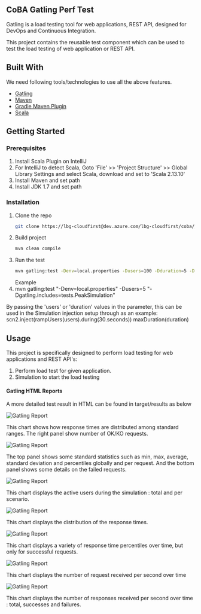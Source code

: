 ## CoBA Gatling Perf Test

Gatling is a load testing tool for web applications, REST API, designed for DevOps and Continuous Integration.

This project contains the reusable test component which can be used to test the load testing of web application or REST
API.

## Built With

We need following tools/technologies to use all the above features.

* [Gatling](https://gatling.io/)
* [Maven](https://maven.apache.org/)
* [Gradle Maven Plugin](https://gatling.io/docs/current/extensions/maven_plugin/)
* [Scala](https://www.scala-lang.org/)

<!-- GETTING STARTED -->

## Getting Started

### Prerequisites

1. Install Scala Plugin on IntelliJ
2. For IntelliJ to detect Scala, Goto 'File' >> 'Project Structure' >> Global Library Settings and select Scala, download and set to 'Scala 2.13.10'
3. Install Maven and set path
4. Install JDK 1.7 and set path

### Installation

1. Clone the repo
   ```sh
   git clone https://lbg-cloudfirst@dev.azure.com/lbg-cloudfirst/coba/_git/coba-perf-tests
   ```
2. Build project
   ```sh
   mvn clean compile
   ```
3. Run the test
   ```sh
   mvn gatling:test -Denv=local.properties -Dusers=100 -Dduration=5 -Dgatling.includes='tests.*'
   ```
   Example
4. mvn gatling:test "-Denv=local.properties" -Dusers=5 "-Dgatling.includes=tests.PeakSimulation"

By passing the 'users' or 'duration' values in the parameter, this can be used in the Simulation injection setup
through as an example:
scn2.inject(rampUsers(users).during(30.seconds))
maxDuration(duration)

<!-- USAGE EXAMPLES -->

## Usage

This project is specifically designed to perform load testing for web applications and REST API's:

1. Perform load test for given application.
2. Simulation to start the load testing

#### Gatling HTML Reports

A more detailed test result in HTML can be found in target/results as below

<!-- Indicators -->

![Gatling Report](https://lion.box.com/shared/static/vt7do5opxro6zxywnv96pdsp0tz5gxz2.png?raw=true)

This chart shows how response times are distributed among standard ranges. The right panel show number of OK/KO
requests.

![Gatling Report](https://lion.box.com/shared/static/y1mrfj6g02ez60an1nouisg4v3t7tuke.png?raw=true)

The top panel shows some standard statistics such as min, max, average, standard deviation and percentiles globally and
per request. And the bottom panel shows some details on the failed requests.

<!-- Active users over time -->

![Gatling Report](https://lion.box.com/shared/static/8ky97uau01el8rt3bua8x37adt06vdet.png?raw=true)

This chart displays the active users during the simulation : total and per scenario.

<!-- Response time distribution -->

![Gatling Report](https://lion.box.com/shared/static/u6b9893r8sgedbiqqh9ks402sve26z7s.png?raw=true)

This chart displays the distribution of the response times.

<!-- Response time percentiles over time -->

![Gatling Report](https://lion.box.com/shared/static/bcjhnzruwo7ale4cvve4ygowlx8ugq01.png?raw=true)

This chart displays a variety of response time percentiles over time, but only for successful requests.

<!-- Requests per second over time -->

![Gatling Report](https://lion.box.com/shared/static/zk7jo4ysoqs7888yxl6e69o6or395p3o.png?raw=true)

This chart displays the number of request received per second over time

<!-- Response per second over time -->

![Gatling Report](https://lion.box.com/shared/static/vnq5j0sgy628jyaw3830498a1fp6bd5a.png?raw=true)

This chart displays the number of responses received per second over time : total, successes and failures.

